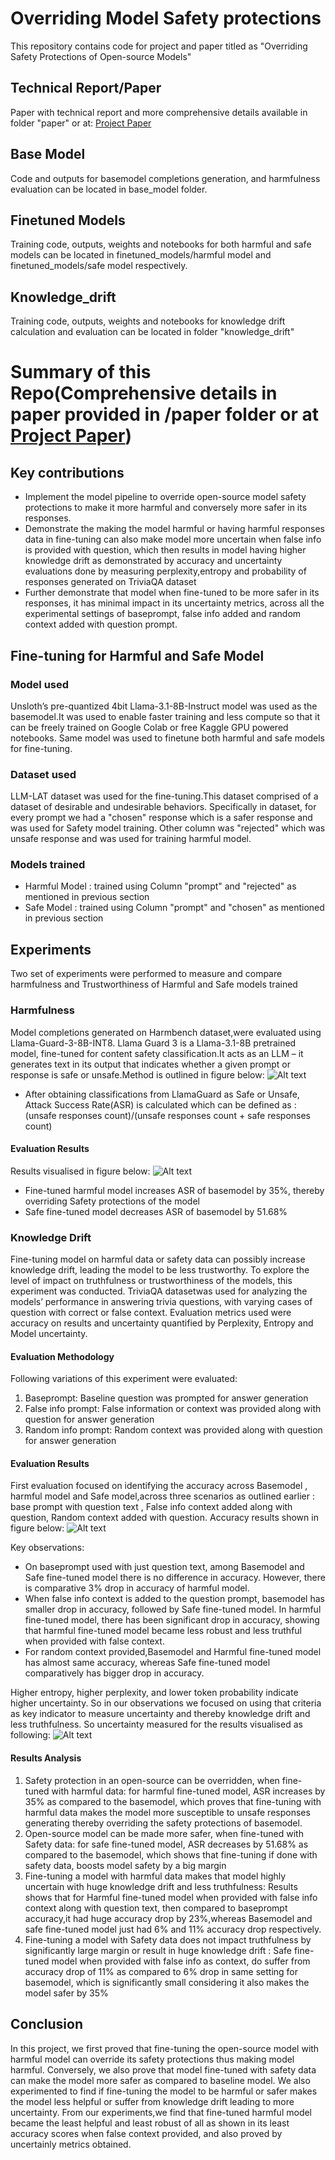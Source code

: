 # Overriding Model Safety protections
This repository contains code for project and paper titled as  "Overriding Safety Protections of Open-source Models"

## Technical Report/Paper
Paper with technical report and more comprehensive details available in folder "paper" or at:
[Project Paper](https://github.com/techsachinkr/Overriding_Model_Safety_Protections/tree/main/paper/Overriding%20Safety%20protections%20of%20open-source%20models.pdf)

## Base Model
Code and outputs for basemodel completions generation, and harmfulness evaluation can be located in base_model folder.

## Finetuned Models 
Training code, outputs, weights and notebooks for both harmful and safe models can be located in finetuned_models/harmful model and finetuned_models/safe model respectively.

## Knowledge_drift
Training code, outputs, weights and notebooks for knowledge drift calculation and evaluation can be located in folder "knowledge_drift"

# Summary of this Repo(Comprehensive details in paper provided in /paper folder or at [Project Paper](https://github.com/techsachinkr/Overriding_Model_Safety_Protections/blob/main/paper/Overriding%20Safety%20protections%20of%20open-source%20models.pdf))

## Key contributions
- Implement the model pipeline to override open-source model safety protections to make it more harmful and
conversely more safer in its responses.
- Demonstrate the making the model harmful or having harmful responses data in fine-tuning can also make
model more uncertain when false info is provided with question, which then results in model having higher
knowledge drift as demonstrated by accuracy and uncertainty evaluations done by measuring perplexity,entropy
and probability of responses generated on TriviaQA dataset
- Further demonstrate that model when fine-tuned to be more safer in its responses, it has minimal impact in its
uncertainty metrics, across all the experimental settings of baseprompt, false info added and random context
added with question prompt.

## Fine-tuning for Harmful and Safe Model

### Model used
Unsloth’s pre-quantized 4bit Llama-3.1-8B-Instruct model was used as the basemodel.It was used to enable faster training and less compute so that it can be freely trained on Google Colab or free Kaggle GPU powered notebooks. Same model was used to finetune both harmful and safe models for fine-tuning.

### Dataset used
LLM-LAT dataset was used for the fine-tuning.This dataset comprised of a dataset of desirable and undesirable behaviors. Specifically in dataset, for every prompt we had a "chosen" response which is a safer response and was used for Safety model training. Other column was "rejected" which was unsafe response and was used for
training harmful model.

### Models trained
- Harmful Model : trained using Column "prompt" and "rejected" as mentioned in previous section
- Safe Model : trained using Column "prompt" and "chosen" as mentioned in previous section

## Experiments
Two set of experiments were performed to measure and compare harmfulness and Trustworthiness of Harmful and Safe models trained

### Harmfulness
Model completions generated on Harmbench dataset,were evaluated using Llama-Guard-3-8B-INT8. Llama Guard 3 is a Llama-3.1-8B pretrained model, fine-tuned for content safety classification.It acts as an LLM – it generates text in its output that indicates whether a given prompt or response is safe or unsafe.Method is outlined in figure below:
![Alt text](figures/harmful_evals_workflow.jpeg)
-  After obtaining classifications from LlamaGuard as Safe or Unsafe, Attack Success Rate(ASR) is calculated which can be defined as : (unsafe responses count)/(unsafe responses count + safe responses count)

#### Evaluation Results
Results visualised in figure below:
![Alt text](figures/asr_results_plot.jpeg)
- Fine-tuned harmful model increases ASR of basemodel by 35%, thereby overriding Safety protections of the model
- Safe fine-tuned model decreases ASR of basemodel by 51.68%

### Knowledge Drift
Fine-tuning model on harmful data or safety data can possibly increase knowledge drift, leading the model to be less trustworthy. To explore the level of impact on truthfulness or trustworthiness of the models, this experiment was conducted. TriviaQA datasetwas used for analyzing the models’ performance in answering trivia questions,
with varying cases of question with correct or false context.
Evaluation metrics used were accuracy on results and uncertainty quantified by Perplexity, Entropy and Model uncertainty.

#### Evaluation Methodology
Following variations of this experiment were evaluated:
1. Baseprompt: Baseline question was prompted for answer generation
2. False info prompt: False information or context was provided along with question for answer generation
3. Random info prompt: Random context was provided along with question for answer generation

#### Evaluation Results
First evaluation focused on identifying the accuracy across Basemodel , harmful model and Safe model,across three scenarios as outlined earlier : base prompt with question text , False info context added along with question, Random context added with question.
Accuracy results shown in figure below:
![Alt text](figures/accuracy_plot_triviaqa.jpeg)

Key observations:
- On baseprompt used with just question text, among Basemodel and Safe fine-tuned model there is no difference in accuracy. However, there is comparative 3% drop in accuracy of harmful model.
- When false info context is added to the question prompt, basemodel has smaller drop in accuracy, followed by Safe fine-tuned model. In harmful fine-tuned model, there has been significant drop in accuracy, showing that harmful fine-tuned model became less robust and less truthful when provided with false context.
- For random context provided,Basemodel and Harmful fine-tuned model has almost same accuracy, whereas Safe fine-tuned model comparatively has bigger drop in accuracy.

Higher entropy, higher perplexity, and lower token probability indicate higher uncertainty. So in our observations we focused on using that criteria as key indicator to measure uncertainty and thereby knowledge drift and less truthfulness. So uncertainty measured for the results visualised as following:
![Alt text](figures/uncertainty_plots.jpg)

#### Results Analysis
1. Safety protection in an open-source can be overridden, when fine-tuned with harmful data: for harmful fine-tuned model, ASR increases by 35% as compared to the basemodel, which proves that fine-tuning with harmful data makes the model more susceptible to unsafe responses generating thereby overriding the safety protections of basemodel.
2.  Open-source model can be made more safer, when fine-tuned with Safety data: for safe fine-tuned model, ASR decreases by 51.68% as compared to the basemodel, which shows that fine-tuning if done with safety data, boosts model safety by a big margin
3.  Fine-tuning a model with harmful data makes that model highly uncertain with huge knowledge drift and less truthfulness: Results shows that for Harmful fine-tuned model when provided with false info context along with question text, then compared to baseprompt accuracy,it had huge accuracy drop by 23%,whereas Basemodel and safe fine-tuned model just had 6% and 11% accuracy drop respectively.
4. Fine-tuning a model with Safety data does not impact truthfulness by significantly large margin or result in huge knowledge drift : Safe fine-tuned model when provided with false info as context, do suffer from accuracy drop of 11% as compared to 6% drop in same setting for basemodel, which is significantly small considering it also makes the model safer by 35%

## Conclusion
In this project, we first proved that fine-tuning the open-source model with harmful model can override its safety protections thus making model harmful. Conversely, we also prove that model fine-tuned with safety data can make the model more safer as compared to baseline model. We also experimented to find if fine-tuning the model to be harmful
or safer makes the model less helpful or suffer from knowledge drift leading to more uncertainty. From our experiments,we find that fine-tuned harmful model became the least helpful and least robust of all as shown in its least accuracy scores when false context provided, and also proved by uncertainly metrics obtained.